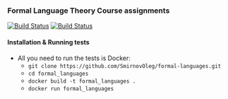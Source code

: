 ### Formal Language Theory Course assignments

[![Build Status](https://travis-ci.com/SmirnovOleg/formal-languages.svg?branch=master)](https://travis-ci.com/SmirnovOleg/formal-languages)
[![Build Status](https://travis-ci.com/SmirnovOleg/formal-languages.svg?branch=task_01)](https://travis-ci.com/SmirnovOleg/formal-languages)

#### Installation & Running tests

 - All you need to run the tests is Docker:
   - `git clone https://github.com/SmirnovOleg/formal-languages.git`
   - `cd formal_languages`
   - `docker build -t formal_languages .`
   - `docker run formal_languages`